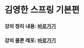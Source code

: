 # 김영한 스프링 기본편
### 강의 정리 내용: [바로가기](https://github.com/binary-ho/TIL-public/tree/main/Spring/%EA%B8%B0%EB%B3%B8)
### 강의 클론 레포: [바로가기](https://github.com/binary-ho/spring-basic)
